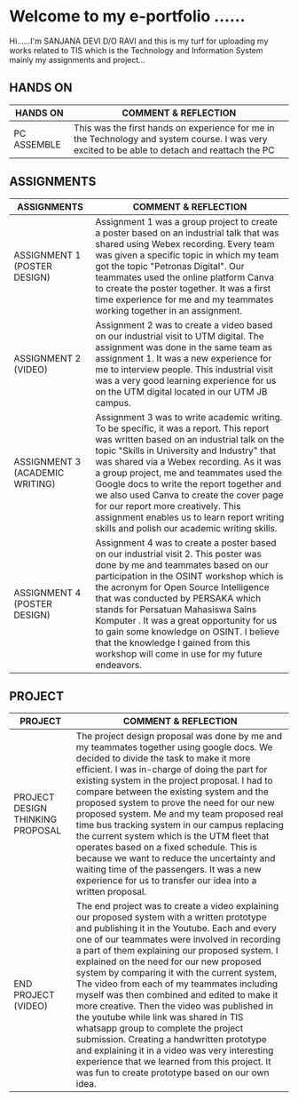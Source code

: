# Welcome to my e-portfolio ......

Hi......I'm SANJANA DEVI D/O RAVI and this is my turf for uploading my works related to TIS which is the Technology and Information System mainly my assignments and project...

## HANDS ON


|HANDS ON         | COMMENT & REFLECTION |
|-----------------|----------------------|
|PC ASSEMBLE      |This was the first hands on experience for me in the Technology and system course. I was very excited to be able to detach and reattach the PC|

## ASSIGNMENTS


|ASSIGNMENTS      | COMMENT & REFLECTION                    |
|---------------- |-------------------------------|
|ASSIGNMENT 1 (POSTER DESIGN)     |Assignment 1 was a group project to create a poster based on an industrial talk that was shared  using Webex recording. Every team was given a specific topic in which my team got the topic "Petronas Digital". Our teammates used the online platform Canva to create the poster together. It was a first time experience for me and my  teammates working together in an assignment.                                |                                                          
|ASSIGNMENT 2 (VIDEO)    |Assignment 2 was to create a video based on our industrial visit to UTM digital. The assignment was done in the same team as assignment 1. It was a new experience for me to  interview people. This industrial visit was a very good learning experience for us on the UTM digital located in our UTM JB campus.     |                             
|ASSIGNMENT 3 (ACADEMIC WRITING)    |Assignment 3 was to write academic writing. To be specific, it was a report. This report was written based on an industrial talk on the topic "Skills in  University and Industry" that was shared via a Webex recording. As it was a group project, me and teammates used the Google docs to write the report together and we also used Canva to create the cover page for our report more creatively. This assignment enables us to learn report writing skills and polish our academic writing skills.                               |                             
|ASSIGNMENT 4 (POSTER DESIGN)    |Assignment 4 was to create a poster based on our industrial visit 2. This poster was done by me and teammates based on our participation in the OSINT workshop which is the acronym for Open Source Intelligence that was conducted by PERSAKA which stands for Persatuan Mahasiswa Sains Komputer . It was a great opportunity for us to gain some knowledge on OSINT. I believe that the knowledge I gained from this workshop will come in use for my future endeavors.                               |                                                                                                                            
                           
## PROJECT


|PROJECT                 | COMMENT & REFLECTION                   |
|---------------- |------------------------------|
|PROJECT DESIGN THINKING PROPOSAL                 |The project design proposal was done by me and my teammates together using google docs. We decided to divide the task to make it more efficient. I was in-charge of doing the part for existing system in the project proposal. I had to compare between the existing system and the proposed system to prove the need for our new proposed system. Me and my team proposed real time bus tracking system in our campus replacing the current system which is the UTM fleet that operates based on a fixed schedule. This is because we want to reduce the uncertainty and waiting time of the passengers. It was a new experience for us to transfer our idea into a written proposal.                              |
|END PROJECT (VIDEO)                 |The end project was to create a video explaining our proposed system with a written prototype and publishing it in the Youtube.  Each and every one of our teammates were involved in recording a part of them explaining our proposed system. I explained on the need for our new proposed system by comparing it with the current system, The video from each of my teammates including myself was then combined and edited to make it more creative. Then the video was published in the youtube while link was shared in TIS whatsapp group to complete the project submission. Creating a handwritten prototype and explaining it in a video was very interesting experience that we learned from this project. It was fun to create  prototype based on our own idea.                              |
